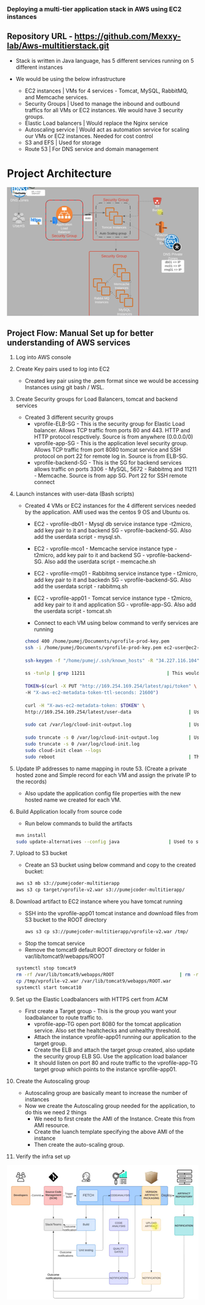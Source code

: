 ### Deploying a multi-tier application stack in AWS using EC2 instances 

## Repository URL - https://github.com/Mexxy-lab/Aws-multitierstack.git

- Stack is written in Java language, has 5 different services running on 5 different instances 

- We would be using the below infrastructure 

	- EC2 instances 		    | VMs for 4 services - Tomcat, MySQL, RabbitMQ, and Memcache services. 
	- Security Groups 		    | Used to manage the inbound and outbound traffics for all VMs or EC2 instances. We would have 3 security groups.  
	- Elastic Load balancers 	| Would replace the Nginx service 
	- Autoscaling service		| Would act as automation service for scaling our VMs or EC2 instances. Needed for cost control 
	- S3 and EFS 			    | Used for storage 
	- Route 53 			        | For DNS service and domain management

# Project Architecture 

![alt text](image-1.png)

## Project Flow: Manual Set up for better understanding of AWS services

1) Log into AWS console 
2) Create Key pairs used to log into EC2 

    - Created key pair using the .pem format since we would be accessing Instances using git bash / WSL. 

3) Create Security groups for Load Balancers, tomcat and backend services

    - Created 3 different security groups 
        - vprofile-ELB-SG - This is the security group for Elastic Load balancer. Allows TCP traffic from ports 80 and 443. HTTP and HTTP protocol respctively. Source is from anywhere (0.0.0.0/0)
        - vprofile-app-SG - This is the application level security group. Allows TCP traffic from port 8080 tomcat service and SSH protocol on port 22 for remote log in. Source is from ELB-SG.
        - vprofile-backend-SG - This is the SG for backend services allows traffic on ports 3306 - MySQL, 5672 - Rabbitmq and 11211 - Memcache. Source is from app SG. Port 22 for SSH remote connect

4) Launch instances with user-data (Bash scripts)

    - Created 4 VMs or EC2 instances for the 4 different services needed by the application. AMI used was the centos 9 OS and Ubuntu os. 
        - EC2 - vprofile-db01 - Mysql db service instance type -t2micro, add key pair to it and backend SG - vprofile-backend-SG. Also add the userdata script - mysql.sh. 
        - EC2 - vprofile-mco1 - Memcache service instance type - t2micro, add key pair to it and backend SG - vprofile-backend-SG. Also add the userdata script - memcache.sh 
        - EC2 - vprofile-rmq01 - Rabbitmq service instance type - t2micro, add key pair to it and backedn SG - vprofile-backend-SG. Also add the userdata script - rabbitmq.sh
        - EC2 - vprofile-app01 - Tomcat service instance type - t2micro, add key pair to it and application SG - vprofile-app-SG. Also add the userdata script - tomcat.sh

        - Connect to each VM using below command to verify services are running

        ```bash
        chmod 400 /home/pumej/Documents/vprofile-prod-key.pem
        ssh -i /home/pumej/Documents/vprofile-prod-key.pem ec2-user@ec2-3-85-142-225.compute-1.amazonaws.com 

        ssh-keygen -f "/home/pumej/.ssh/known_hosts" -R "34.227.116.104"                | Used to readd your key after rebooting your VM

        ss -tunlp | grep 11211                              | This would find the service running on that port number 

        TOKEN=$(curl -X PUT "http://169.254.169.254/latest/api/token" \
        -H "X-aws-ec2-metadata-token-ttl-seconds: 21600")

        curl -H "X-aws-ec2-metadata-token: $TOKEN" \
        http://169.254.169.254/latest/user-data                     | Used to retrieve user-data

        sudo cat /var/log/cloud-init-output.log                     | Used to trace the script for errors

        sudo truncate -s 0 /var/log/cloud-init-output.log           | Used for cleaing up the init log file 
        sudo truncate -s 0 /var/log/cloud-init.log
        sudo cloud-init clean --logs
        sudo reboot                                                 | This would re-run the user-data script on start up.
        ```
5) Update IP addresses to name mapping in route 53. (Create a private hosted zone and Simple record for each VM and assign the private IP to the records)
    - Also update the application config file properties with the new hosted name we created for each VM.

6) Build Application locally from source code 
    - Run below commands to build the artifacts 
    ```bash
    mvn install
    sudo update-alternatives --config java                  | Used to switch java version 
    ```
7) Upload to S3 bucket 

    - Create an S3 bucket using below command and copy to the created bucket: 
    ```bash
    aws s3 mb s3://pumejcoder-multitierapp                                      | Used to create the bucket 
    aws s3 cp target/vprofile-v2.war s3://pumejcoder-multitierapp/              | Used to copy the files to s3 bucket 
    ```
8) Download artifact to EC2 instance where you have tomcat running 

    - SSH into the vprofile-app01 tomcat instance and download files from S3 bucket to the ROOT directory
        ```bash
        aws s3 cp s3://pumejcoder-multitierapp/vprofile-v2.war /tmp/
        ```
    - Stop the tomcat service 
    - Remove the tomcat9 default ROOT directory or folder in var/lib/tomcat9/webapps/ROOT
    ```bash
    systemctl stop tomcat9
    rm -rf /var/lib/tomcat9/webapps/ROOT                        | rm -rf /var/lib/tomcat10/webapps/ROOT/ # if you used tomcat10 service.
    cp /tmp/vprofile-v2.war /var/lib/tomcat9/webapps/ROOT.war
    systemctl start tomcat10
    ```
9) Set up the Elastic Loadbalancers with HTTPS cert from ACM

    - First create a Target group - This is the group you want your loadbalancer to route traffic to.
        - vprofile-app-TG open port 8080 for the tomcat application service. Also set the healtchecks and unhealthy threshold.
        - Attach the instance vprofile-app01 running our application to the target group.
        - Create the ELB and attach the target group created, also update the security group ELB SG. Use the application load balancer 
        - It should listen on port 80 and route traffic to the vprofile-app-TG target group which points to the instance vprofile-app01. 

10) Create the Autoscaling group 

    - Autoscaling group are basically meant to increase the number of instances 
    - Now we create the Autoscaling group needed for the application, to do this we need 2 things 
        - We need to first create the AMI of the Instance. Create this from AMI resource.
        - Create the luanch template specifying the above AMI of the instance 
        - Then create the auto-scaling group.

11) Verify the infra set up


![alt text](image.png)